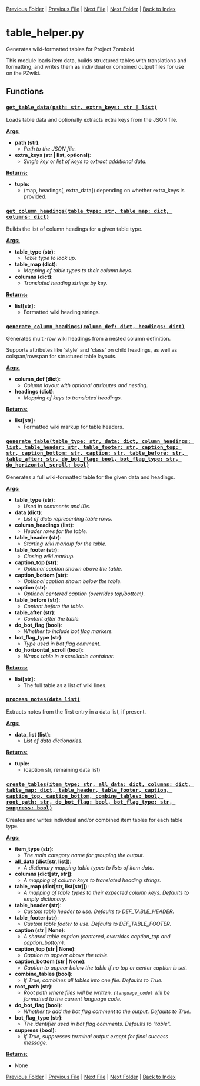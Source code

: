 [Previous Folder](../tools/update_icons.md) | [Previous File](media_helper.md) | [Next File](util.md) | [Next Folder](../vehicles/vehicle_article.md) | [Back to Index](../../index.md)

# table_helper.py

Generates wiki-formatted tables for Project Zomboid.

This module loads item data, builds structured tables with translations and formatting,
and writes them as individual or combined output files for use on the PZwiki.

## Functions

### [`get_table_data(path: str, extra_keys: str | list)`](https://github.com/Vaileasys/pz-wiki_parser/blob/main/scripts/utils/table_helper.py#L21)

Loads table data and optionally extracts extra keys from the JSON file.


<ins>**Args:**</ins>
  - **path (str)**:
      - _Path to the JSON file._
  - **extra_keys (str | list, optional)**:
      - _Single key or list of keys to extract additional data._

<ins>**Returns:**</ins>
  - **tuple:**
      - (map, headings[, extra_data]) depending on whether extra_keys is provided.

### [`get_column_headings(table_type: str, table_map: dict, columns: dict)`](https://github.com/Vaileasys/pz-wiki_parser/blob/main/scripts/utils/table_helper.py#L55)

Builds the list of column headings for a given table type.


<ins>**Args:**</ins>
  - **table_type (str)**:
      - _Table type to look up._
  - **table_map (dict)**:
      - _Mapping of table types to their column keys._
  - **columns (dict)**:
      - _Translated heading strings by key._

<ins>**Returns:**</ins>
  - **list[str]:**
      - Formatted wiki heading strings.

### [`generate_column_headings(column_def: dict, headings: dict)`](https://github.com/Vaileasys/pz-wiki_parser/blob/main/scripts/utils/table_helper.py#L82)

Generates multi-row wiki headings from a nested column definition.

Supports attributes like 'style' and 'class' on child headings,
as well as colspan/rowspan for structured table layouts.

<ins>**Args:**</ins>
  - **column_def (dict)**:
      - _Column layout with optional attributes and nesting._
  - **headings (dict)**:
      - _Mapping of keys to translated headings._

<ins>**Returns:**</ins>
  - **list[str]:**
      - Formatted wiki markup for table headers.

### [`generate_table(table_type: str, data: dict, column_headings: list, table_header: str, table_footer: str, caption_top: str, caption_bottom: str, caption: str, table_before: str, table_after: str, do_bot_flag: bool, bot_flag_type: str, do_horizontal_scroll: bool)`](https://github.com/Vaileasys/pz-wiki_parser/blob/main/scripts/utils/table_helper.py#L134)

Generates a full wiki-formatted table for the given data and headings.


<ins>**Args:**</ins>
  - **table_type (str)**:
      - _Used in comments and IDs._
  - **data (dict)**:
      - _List of dicts representing table rows._
  - **column_headings (list)**:
      - _Header rows for the table._
  - **table_header (str)**:
      - _Starting wiki markup for the table._
  - **table_footer (str)**:
      - _Closing wiki markup._
  - **caption_top (str)**:
      - _Optional caption shown above the table._
  - **caption_bottom (str)**:
      - _Optional caption shown below the table._
  - **caption (str)**:
      - _Optional centered caption (overrides top/bottom)._
  - **table_before (str)**:
      - _Content before the table._
  - **table_after (str)**:
      - _Content after the table._
  - **do_bot_flag (bool)**:
      - _Whether to include bot flag markers._
  - **bot_flag_type (str)**:
      - _Type used in bot flag comment._
  - **do_horizontal_scroll (bool)**:
      - _Wraps table in a scrollable container._

<ins>**Returns:**</ins>
  - **list[str]:**
      - The full table as a list of wiki lines.

### [`process_notes(data_list)`](https://github.com/Vaileasys/pz-wiki_parser/blob/main/scripts/utils/table_helper.py#L211)

Extracts notes from the first entry in a data list, if present.


<ins>**Args:**</ins>
  - **data_list (list)**:
      - _List of data dictionaries._

<ins>**Returns:**</ins>
  - **tuple:**
      - (caption str, remaining data list)

### [`create_tables(item_type: str, all_data: dict, columns: dict, table_map: dict, table_header, table_footer, caption, caption_top, caption_bottom, combine_tables: bool, root_path: str, do_bot_flag: bool, bot_flag_type: str, suppress: bool)`](https://github.com/Vaileasys/pz-wiki_parser/blob/main/scripts/utils/table_helper.py#L233)

Creates and writes individual and/or combined item tables for each table type.


<ins>**Args:**</ins>
  - **item_type (str)**:
      - _The main category name for grouping the output._
  - **all_data (dict[str, list])**:
      - _A dictionary mapping table types to lists of item data._
  - **columns (dict[str, str])**:
      - _A mapping of column keys to translated heading strings._
  - **table_map (dict[str, list[str]])**:
      - _A mapping of table types to their expected column keys. Defaults to empty dictionary._
  - **table_header (str)**:
      - _Custom table header to use. Defaults to DEF_TABLE_HEADER._
  - **table_footer (str)**:
      - _Custom table footer to use. Defaults to DEF_TABLE_FOOTER._
  - **caption (str | None)**:
      - _A shared table caption (centered, overrides caption_top and caption_bottom)._
  - **caption_top (str | None)**:
      - _Caption to appear above the table._
  - **caption_bottom (str | None)**:
      - _Caption to appear below the table if no top or center caption is set._
  - **combine_tables (bool)**:
      - _If True, combines all tables into one file. Defaults to True._
  - **root_path (str)**:
      - _Root path where files will be written. `{language_code}` will be formatted to the current language code._
  - **do_bot_flag (bool)**:
      - _Whether to add the bot flag comment to the output. Defaults to True._
  - **bot_flag_type (str)**:
      - _The identifier used in bot flag comments. Defaults to "table"._
  - **suppress (bool)**:
      - _If True, suppresses terminal output except for final success message._

<ins>**Returns:**</ins>
  - None



[Previous Folder](../tools/update_icons.md) | [Previous File](media_helper.md) | [Next File](util.md) | [Next Folder](../vehicles/vehicle_article.md) | [Back to Index](../../index.md)

